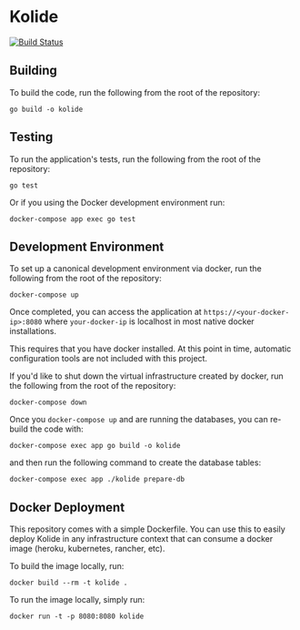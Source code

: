 # Kolide

[![Build Status](https://travis-ci.com/kolide/kolide-ose.svg?token=MvaZkzWisgsA98PZfNC7&branch=master)](https://travis-ci.com/kolide/kolide-ose)

## Building

To build the code, run the following from the root of the repository:

```
go build -o kolide
```

## Testing

To run the application's tests, run the following from the root of the
repository:

```
go test
```

Or if you using the Docker development environment run:

```
docker-compose app exec go test
```

## Development Environment

To set up a canonical development environment via docker,
run the following from the root of the repository:

```
docker-compose up
```

Once completed, you can access the application at `https://<your-docker-ip>:8080`
where `your-docker-ip` is localhost in most native docker installations.

This requires that you have docker installed. At this point in time,
automatic configuration tools are not included with this project.

If you'd like to shut down the virtual infrastructure created by docker, run
the following from the root of the repository:

```
docker-compose down
```

Once you `docker-compose up` and are running the databases, you can re-build
the code with:

```
docker-compose exec app go build -o kolide
```

and then run the following command to create the database tables:

```
docker-compose exec app ./kolide prepare-db
```

## Docker Deployment
This repository comes with a simple Dockerfile. You can use this to easily
deploy Kolide in any infrastructure context that can consume a docker image
(heroku, kubernetes, rancher, etc).

To build the image locally, run:

```
docker build --rm -t kolide .
```

To run the image locally, simply run:

```
docker run -t -p 8080:8080 kolide
```
